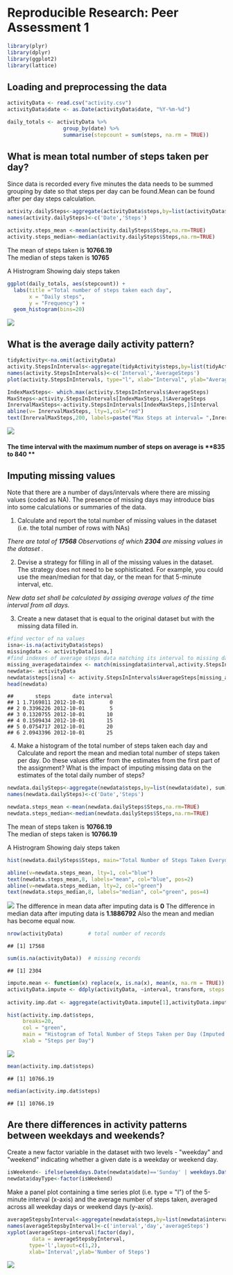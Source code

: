 # Reproducible Research: Peer Assessment 1


```r
library(plyr)
library(dplyr)
library(ggplot2)
library(lattice)
```

## Loading and preprocessing the data

```r
activityData <- read.csv("activity.csv")
activityData$date <- as.Date(activityData$date, "%Y-%m-%d")

daily_totals <- activityData %>%
                  group_by(date) %>%
                  summarise(stepcount = sum(steps, na.rm = TRUE))
```

## What is mean total number of steps taken per day?



Since data is recorded every five minutes the data needs to be summed grouping by date
so that steps per day can be found.Mean can be found after per day steps calculation.

```r
activity.dailySteps<-aggregate(activityData$steps,by=list(activityData$date), sum)
names(activity.dailySteps)<-c('Date','Steps')

activity.steps_mean <-mean(activity.dailySteps$Steps,na.rm=TRUE)
activity.steps_median<-median(activity.dailySteps$Steps,na.rm=TRUE)
```
The mean of steps taken is **10766.19**  
The median of steps taken is **10765**

A Histrogram Showing daiy steps taken

```r
ggplot(daily_totals, aes(stepcount)) + 
  labs(title ="Total number of steps taken each day",
       x = "Daily steps",
       y = "Frequency") +
  geom_histogram(bins=20)
```

![](PA1_template_files/figure-html/histogram-1.png)<!-- -->


## What is the average daily activity pattern?


```r
tidyActivity<-na.omit(activityData)
activity.StepsInIntervals<-aggregate(tidyActivity$steps,by=list(tidyActivity$interval), mean)
names(activity.StepsInIntervals)<-c('Interval','AverageSteps')
plot(activity.StepsInIntervals, type="l", xlab="Interval", ylab="Average Steps", main="Average Daily Activity Pattern")

IndexMaxSteps<- which.max(activity.StepsInIntervals$AverageSteps)
MaxSteps<-activity.StepsInIntervals[IndexMaxSteps,]$AverageSteps
InrervalMaxSteps<-activity.StepsInIntervals[IndexMaxSteps,]$Interval
abline(v= InrervalMaxSteps, lty=1,col="red")
text(InrervalMaxSteps,200, labels=paste("Max Steps at interval= ",InrervalMaxSteps) , col="red", pos=4)
```

![](PA1_template_files/figure-html/unnamed-chunk-4-1.png)<!-- -->

#### The time interval with the maximum number of steps on average is **835 to 840 **

## Imputing missing values

Note that there are a number of days/intervals where there are missing values (coded as NA). The presence of missing days may introduce bias into some calculations or summaries of the data.

1. Calculate and report the total number of missing values in the dataset (i.e. the total number of rows with NAs)

_There are total of **17568** Observations of which **2304** are missing values in the dataset ._

2. Devise a strategy for filling in all of the missing values in the dataset. The
strategy does not need to be sophisticated. For example, you could use
the mean/median for that day, or the mean for that 5-minute interval, etc.

_New data set shall be calculated by assiging average values of the time interval from all days._

3. Create a new dataset that is equal to the original dataset but with the
missing data filled in.


```r
#find vector of na values
isna<-is.na(activityData$steps)
missingdata <- activityData[isna,]
#find indexes of average steps data matching its interval to missing data.
missing_averagedataindex <- match(missingdata$interval,activity.StepsInIntervals$Interval)
newdata<- activityData
newdata$steps[isna] <- activity.StepsInIntervals$AverageSteps[missing_averagedataindex]
head(newdata)
```

```
##       steps       date interval
## 1 1.7169811 2012-10-01        0
## 2 0.3396226 2012-10-01        5
## 3 0.1320755 2012-10-01       10
## 4 0.1509434 2012-10-01       15
## 5 0.0754717 2012-10-01       20
## 6 2.0943396 2012-10-01       25
```

4. Make a histogram of the total number of steps taken each day and Calculate
and report the mean and median total number of steps taken per day. Do
these values differ from the estimates from the first part of the assignment?
What is the impact of imputing missing data on the estimates of the total
daily number of steps?



```r
newdata.dailySteps<-aggregate(newdata$steps,by=list(newdata$date), sum)
names(newdata.dailySteps)<-c('Date','Steps')

newdata.steps_mean <-mean(newdata.dailySteps$Steps,na.rm=TRUE)
newdata.steps_median<-median(newdata.dailySteps$Steps,na.rm=TRUE)
```
The mean of steps taken is **10766.19**  
The median of steps taken is **10766.19**

A Histrogram Showing daiy steps taken

```r
hist(newdata.dailySteps$Steps, main="Total Number of Steps Taken Everyday", xlab="Steps", breaks=50,col='orange',xlim=c(0,25000),ylim=c(0,12))

abline(v=newdata.steps_mean, lty=1, col="blue")
text(newdata.steps_mean,8, labels="mean", col="blue", pos=2)
abline(v=newdata.steps_median, lty=2, col="green")
text(newdata.steps_median,8, labels="median", col="green", pos=4)
```

![](PA1_template_files/figure-html/newhistogram-1.png)<!-- -->
The difference in mean data after imputing data is
**0**
The difference in median data after imputing data is
**1.1886792**
Also the mean and median has become equal now.


```r
nrow(activityData)        # total number of records
```

```
## [1] 17568
```

```r
sum(is.na(activityData))  # missing records
```

```
## [1] 2304
```

```r
impute.mean <- function(x) replace(x, is.na(x), mean(x, na.rm = TRUE))
activityData.impute <- ddply(activityData, ~interval, transform, steps = impute.mean(steps))
   
activity.imp.dat <- aggregate(activityData.impute[1],activityData.impute[2],sum)

hist(activity.imp.dat$steps,
     breaks=20,
     col = "green",
     main = "Histogram of Total Number of Steps Taken per Day (Imputed Data)",
     xlab = "Steps per Day") 
```

![](PA1_template_files/figure-html/unnamed-chunk-7-1.png)<!-- -->

```r
mean(activity.imp.dat$steps)
```

```
## [1] 10766.19
```

```r
median(activity.imp.dat$steps)
```

```
## [1] 10766.19
```




## Are there differences in activity patterns between weekdays and weekends?

Create a new factor variable in the dataset with two levels - "weekday"
and "weekend" indicating whether a given date is a weekday or weekend
day.



```r
isWeekend<- ifelse(weekdays.Date(newdata$date)=='Sunday' | weekdays.Date(newdata$date) =='Saturday','WeekEnd','WeekDay')
newdata$dayType<-factor(isWeekend)
```

Make a panel plot containing a time series plot (i.e. type = "l") of the
5-minute interval (x-axis) and the average number of steps taken, averaged
across all weekday days or weekend days (y-axis).


```r
averageStepsbyInterval<-aggregate(newdata$steps,by=list(newdata$interval,newdata$dayType), mean)
names(averageStepsbyInterval)<-c('interval','day','averageSteps')
xyplot(averageSteps~interval|factor(day),
        data = averageStepsbyInterval,
       type='l',layout=c(1,2),
       xlab='Interval',ylab='Number of Steps')
```

![](PA1_template_files/figure-html/unnamed-chunk-9-1.png)<!-- -->
